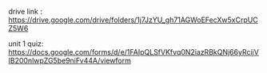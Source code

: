 drive link : https://drive.google.com/drive/folders/1j7JzYU_gh71AGWoEFecXw5xCrpUCZ5W6

unit 1 quiz: https://docs.google.com/forms/d/e/1FAIpQLSfVKfvq0N2iazRBkQNj66yRcijVIB200nlwpZG5be9niFv44A/viewform
